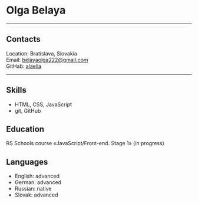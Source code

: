 # Olga Belaya 
***
## Contacts  
Location: Bratislava, Slovakia   
Email: belayaolga222@gmail.com  
GitHab: [alaella](https://github.com/alaella)
***

## Skills  
+ HTML, CSS, JavaScript  
+ git, GitHub  

## Education  
RS Schools course «JavaScript/Front-end. Stage 1» (in progress)

## Languages  
+ English: advanced  
+ German: advanced  
+ Russian: native  
+ Slovak: advanced